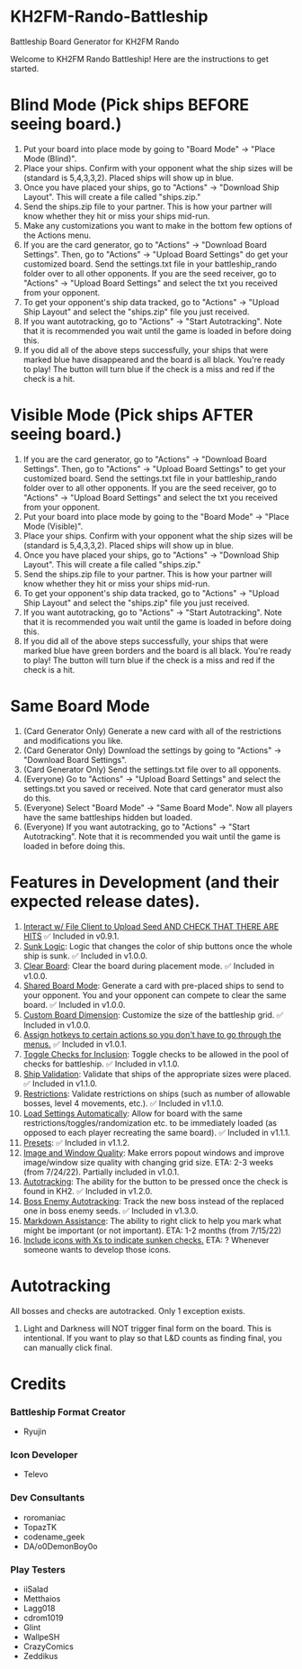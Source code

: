 # KH2FM-Rando-Battleship
Battleship Board Generator for KH2FM Rando

Welcome to KH2FM Rando Battleship! Here are the instructions to get started.
                        
# Blind Mode (Pick ships BEFORE seeing board.)
1. Put your board into place mode by going to "Board Mode" -> "Place Mode (Blind)".
2. Place your ships. Confirm with your opponent what the ship sizes will be (standard is 5,4,3,3,2). Placed ships will show up in blue.
3. Once you have placed your ships, go to "Actions" -> "Download Ship Layout". This will create a file called "ships.zip."
4. Send the ships.zip file to your partner. This is how your partner will know whether they hit or miss your ships mid-run.
5. Make any customizations you want to make in the bottom few options of the Actions menu.
6. If you are the card generator, go to "Actions" -> "Download Board Settings". Then, go to "Actions" -> "Upload Board Settings" do get your customized board.  Send the settings.txt file in your battleship_rando folder over to all other opponents.
   If you are the seed receiver, go to "Actions" -> "Upload Board Settings" and select the txt you received from your opponent.
7. To get your opponent's ship data tracked, go to "Actions" -> "Upload Ship Layout" and select the "ships.zip" file you just received.
8. If you want autotracking, go to "Actions" -> "Start Autotracking". Note that it is recommended you wait until the game is loaded in before doing this.
9. If you did all of the above steps successfully, your ships that were marked blue have disappeared and the board is all black. You're ready to play!
    The button will turn blue if the check is a miss and red if the check is a hit.

# Visible Mode (Pick ships AFTER seeing board.)
1. If you are the card generator, go to "Actions" -> "Download Board Settings". Then, go to "Actions" -> "Upload Board Settings" to get your customized board.  Send the settings.txt file in your battleship_rando folder over to all other opponents.
   If you are the seed receiver, go to "Actions" -> "Upload Board Settings" and select the txt you received from your opponent.
2. Put your board into place mode by going to the "Board Mode" -> "Place Mode (Visible)".
3. Place your ships. Confirm with your opponent what the ship sizes will be (standard is 5,4,3,3,2). Placed ships will show up in blue.
4. Once you have placed your ships, go to "Actions" -> "Download Ship Layout". This will create a file called "ships.zip."
5. Send the ships.zip file to your partner. This is how your partner will know whether they hit or miss your ships mid-run.
6. To get your opponent's ship data tracked, go to "Actions" -> "Upload Ship Layout" and select the "ships.zip" file you just received.
7. If you want autotracking, go to "Actions" -> "Start Autotracking". Note that it is recommended you wait until the game is loaded in before doing this.
8. If you did all of the above steps successfully, your ships that were marked blue have green borders and the board is all black. You're ready to play!
   The button will turn blue if the check is a miss and red if the check is a hit.

# Same Board Mode
1. (Card Generator Only) Generate a new card with all of the restrictions and modifications you like.
2. (Card Generator Only) Download the settings by going to "Actions" -> "Download Board Settings".
3. (Card Generator Only) Send the settings.txt file over to all opponents.
4. (Everyone) Go to "Actions" -> "Upload Board Settings" and select the settings.txt you saved or received. Note that card generator must also do this. 
5. (Everyone) Select "Board Mode" -> "Same Board Mode". Now all players have the same battleships hidden but loaded.
6. (Everyone) If you want autotracking, go to "Actions" -> "Start Autotracking". Note that it is recommended you wait until the game is loaded in before doing this.

# Features in Development (and their expected release dates).
1. <ins>Interact w/ File Client to Upload Seed AND CHECK THAT THERE ARE HITS</ins> :white_check_mark: Included in v0.9.1.
2. <ins>Sunk Logic</ins>: Logic that changes the color of ship buttons once the whole ship is sunk. :white_check_mark: Included in v1.0.0.
3. <ins>Clear Board</ins>: Clear the board during placement mode. :white_check_mark: Included in v1.0.0.
4. <ins>Shared Board Mode</ins>: Generate a card with pre-placed ships to send to your opponent. You and your opponent can compete to clear the same board. :white_check_mark: Included in v1.0.0.
5. <ins>Custom Board Dimension</ins>: Customize the size of the battleship grid. :white_check_mark: Included in v1.0.0.
6. <ins>Assign hotkeys to certain actions so you don't have to go through the menus.</ins> :white_check_mark: Included in v1.0.1.
7. <ins>Toggle Checks for Inclusion</ins>: Toggle checks to be allowed in the pool of checks for battleship. :white_check_mark: Included in v1.1.0.
8. <ins>Ship Validation</ins>: Validate that ships of the appropriate sizes were placed. :white_check_mark: Included in v1.1.0.
9. <ins>Restrictions</ins>: Validate restrictions on ships (such as number of allowable bosses, level 4 movements, etc.). :white_check_mark: Included in v1.1.0.
10. <ins>Load Settings Automatically</ins>: Allow for board with the same restrictions/toggles/randomization etc. to be immediately loaded (as opposed to each player recreating the same board). :white_check_mark: Included in v1.1.1.
11. <ins>Presets</ins>: :white_check_mark: Included in v1.1.2.
12. <ins>Image and Window Quality</ins>: Make errors popout windows and improve image/window size quality with changing grid size. ETA: 2-3 weeks (from 7/24/22). Partially included in v1.0.1.
13. <ins>Autotracking</ins>: The ability for the button to be pressed once the check is found in KH2. :white_check_mark: Included in v1.2.0.
14. <ins>Boss Enemy Autotracking</ins>: Track the new boss instead of the replaced one in boss enemy seeds. :white_check_mark: Included in v1.3.0.
14. <ins>Markdown Assistance</ins>: The ability to right click to help you mark what might be important (or not important). ETA: 1-2 months (from 7/15/22)
15. <ins>Include icons with Xs to indicate sunken checks.</ins> ETA: ? Whenever someone wants to develop those icons.

# Autotracking

All bosses and checks are autotracked. Only 1 exception exists.

1. Light and Darkness will NOT trigger final form on the board. This is intentional. If you want to play so that L&D counts as finding final, you can manually click final.

# Credits

### Battleship Format Creator
* Ryujin

### Icon Developer
* Televo

### Dev Consultants

* roromaniac
* TopazTK
* codename_geek
* DA/o0DemonBoy0o

### Play Testers

* iiSalad
* Metthaios
* Lagg018
* cdrom1019
* Glint
* WallpeSH
* CrazyComics
* Zeddikus